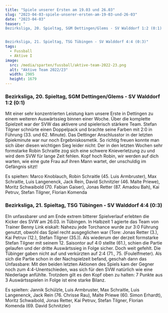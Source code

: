 ```yaml
---
title: "Spiele unserer Ersten am 19.03 und 26.03"
slug: "2023-04-03-spiele-unserer-ersten-am-19-03-und-26-03"
date: "2023-04-03"
teaser: "
Bezirksliga, 20. Spieltag, SGM Dettingen/Glems - SV Walddorf 1:2 (0:1)


Bezirksliga, 21. Spieltag, TSG Tübingen - SV Walddorf 4:4 (0:3)"
tags:
  - Fussball
  - Aktive I
image:
  src: /media/sparten/fussball/aktive-team-2022-23.png
  alt: "Aktive Team 2022/23"
  width: 2985
  height: 1679 
---
```

### Bezirksliga, 20. Spieltag, SGM Dettingen/Glems - SV Walddorf 1:2 (0:1)

Mit einer sehr konzentrierten Leistung kam unsere Erste in Dettingen zu einem weiteren Auswärtssieg binnen einer Woche. Über die komplette Spielzeit war der SVW das aktivere und spielerisch stärkere Team. Stefan Tilgner schnürte einen Doppelpack und brachte seine Farben mit 2:0 in Führung (33. und 62. Minute). Das Dettinger Anschlusstor in der letzten Spiekminute war nur noch Ergebniskosmetik. So richtig freuen konnte man sich über diesen wichtigen Sieg leider nicht: Der in den letzten Wochen sehr formstarke Robin Schraitle zog sich eine schwere Knieverletzung zu und wird dem SVW für lange Zeit fehlen. Kopf hoch Robin, wir werden auf dich warten, wie eine gute Frau auf ihren Mann wartet, der unschuldig im Gefängnis sitzt!

Es spielten: Marco Knoblauch, Robin Schraitle (45. Luis Armbruster), Max Schraitle, Luis Langenenck, Jack Rein, David Schnitzler (46. Malte Priewe), Moritz Schwaibold (70. Fabian Gaiser), Jonas Retter (87. Amadou Bah), Kai Petruv, Stefan Tilgner, Florian Komenda

### Bezirksliga, 21. Spieltag, TSG Tübingen - SV Walddorf 4:4 (0:3)

EIn unfassbarer und am Ende extrem bitterer Spielverlauf erlebten die Kicker des SVW am 26.03. in Tübingen. In Halbzeit 1 agierte das Team von Trainer Benny Link eiskalt: Nahezu jede Torchance wurde zur 3:0 Führung genutzt, obwohl das Spiel recht ausgeglichen war (Tore: Jonas Retter (3.), Kai Petruv (12.), Stefan Tilgner (35.)). Als wiederum der derzeit formstarke Stefan Tilgner mit seinem 12. Saisontor auf 4:0 stellte (61.), schien die Partie gelaufen und der dritte Auswärtssieg in Folge sicher. Doch weit gefehlt. Die Tübinger gaben nicht auf und verkürzten auf 2:4 (71., 75. (Foulelfmeter). Als sich die Partie schon in der Nachspielzeit befand, geschah dann das Unfassbare: Mit den beiden letzten Aktionen des Spiels kam der Gegner noch zum 4:4-Unentschieden, was sich für den SVW natürlich wie eine Niederlage anfühlte. Trotzdem gilt es den Kopf oben zu halten: 7 Punkte aus 3 Auswärtsspielen in Folge ist eine starke Bilanz.

Es spielten: Jannik Schülzle, Luis Armbruster, Max Schraitle, Luis Langenenck, Jack Rein (76. Chrisse Rau), Malte Priewe (60. Simon Erhardt), Moritz Schwaibold, Jonas Retter, Kai Petruv, Stefan Tilgner, Florian Komenda (69. David Schnitzler)
